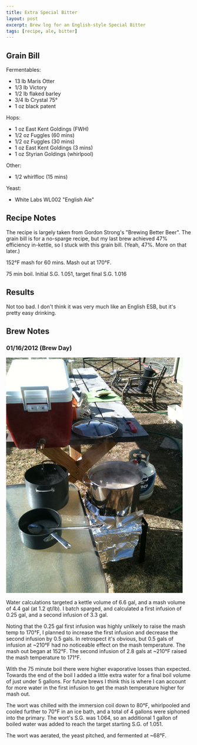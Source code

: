 ```yaml
---
title: Extra Special Bitter
layout: post
excerpt: Brew log for an English-style Special Bitter
tags: [recipe, ale, bitter]
---
```


## Grain Bill

Fermentables:

- 13 lb Maris Otter
- 1/3 lb Victory
- 1/2 lb flaked barley
- 3/4 lb Crystal 75&deg;
- 1 oz black patent

Hops:

- 1 oz East Kent Goldings (FWH)
- 1/2 oz Fuggles (60 mins)
- 1/2 oz Fuggles (30 mins)
- 1 oz East Kent Goldings (3 mins)
- 1 oz Styrian Goldings (whirlpool)

Other:
- 1/2 whirlfloc (15 mins)

Yeast: 

- White Labs WL002 "English Ale"

## Recipe Notes

The recipe is largely taken from Gordon Strong's "Brewing Better Beer".  The grain bill is for 
a no-sparge recipe, but my last brew achieved 47% efficiency in-kettle, so I stuck 
with this grain bill.  (Yeah, 47%.  More on that later.)

152&deg;F mash for 60 mins.  Mash out at 170&deg;F.

75 min boil.  Initial S.G. 1.051, target final S.G. 1.016

## Results

Not too bad.  I don't think it was very much like an English ESB, but it's pretty easy drinking.  




## Brew Notes

### 01/16/2012 (Brew Day)

![Brew day](/assets/images/2012-01-16/brew_day.JPG "Brew day")

Water calculations targeted a kettle volume of 6.6 gal, and a mash volume of 
4.4 gal (at 1.2 qt/lb).  I batch sparged, and calculated a first infusion of 
0.25 gal, and a second infusion of 3.3 gal.  

Noting that the 0.25 gal first 
infusion was highly unlikely to raise the mash temp to 170&deg;F, I planned to 
increase the first infusion and decrease the second infusion by 0.5 gals.  In 
retrospect it's obvious, but 0.5 gals of infusion at ~210&deg;F had no noticeable effect 
on the mash temperature.  The mash out began at 152&deg;F.  The second infusion of 
2.8 gals at ~210&deg;F raised the mash temperature to 171&deg;F.  

With the 75 minute boil there were higher evaporative losses than expected.  Towards 
the end of the boil I added a little extra water for a final boil volume of just 
under 5 gallons.  For future brews I think this is where I can account for more water in the 
first infusion to get the mash temperature higher for mash out.

The wort was chilled with the immersion coil down to 80&deg;F, whirlpooled and 
cooled further to 70&deg;F in an ice bath, and a total of 4 gallons were siphoned 
into the primary.  The wort's S.G. was 1.064, so an additional 1 gallon of boiled
water was added to reach the target starting S.G. of 1.051.

The wort was aerated, the yeast pitched, and fermented at ~68&deg;F.  
